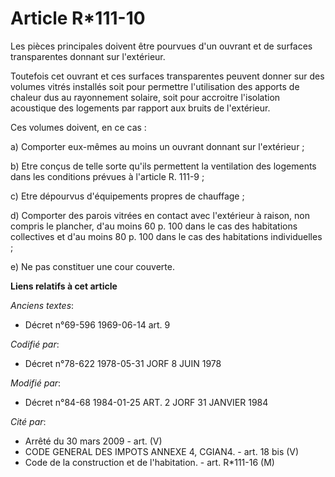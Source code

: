 # Article R*111-10

Les pièces principales doivent être pourvues d'un ouvrant et de surfaces transparentes donnant sur l'extérieur.

Toutefois cet ouvrant et ces surfaces transparentes peuvent donner sur des volumes vitrés installés soit pour permettre
l'utilisation des apports de chaleur dus au rayonnement solaire, soit pour accroitre l'isolation acoustique des logements par
rapport aux bruits de l'extérieur.

Ces volumes doivent, en ce cas :

a) Comporter eux-mêmes au moins un ouvrant donnant sur l'extérieur ;

b) Etre conçus de telle sorte qu'ils permettent la ventilation des logements dans les conditions prévues à l'article R.
111-9 ;

c) Etre dépourvus d'équipements propres de chauffage ;

d) Comporter des parois vitrées en contact avec l'extérieur à raison, non compris le plancher, d'au moins 60 p. 100 dans le
cas des habitations collectives et d'au moins 80 p. 100 dans le cas des habitations individuelles ;

e) Ne pas constituer une cour couverte.

**Liens relatifs à cet article**

_Anciens textes_:

  - Décret n°69-596 1969-06-14 art. 9

_Codifié par_:

  - Décret n°78-622 1978-05-31 JORF 8 JUIN 1978

_Modifié par_:

  - Décret n°84-68 1984-01-25 ART. 2 JORF 31 JANVIER 1984

_Cité par_:

  - Arrêté du 30 mars 2009 - art. (V)
  - CODE GENERAL DES IMPOTS ANNEXE 4, CGIAN4. - art. 18 bis (V)
  - Code de la construction et de l'habitation. - art. R*111-16 (M)
